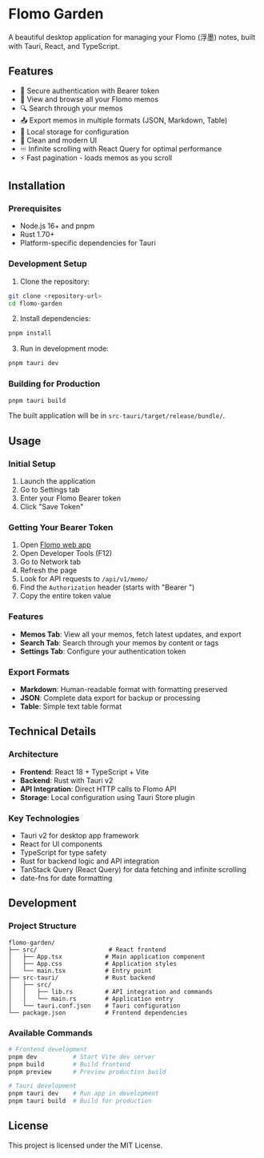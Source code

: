 # Flomo Garden

A beautiful desktop application for managing your Flomo (浮墨) notes, built with Tauri, React, and TypeScript.

## Features

- 🔐 Secure authentication with Bearer token
- 📝 View and browse all your Flomo memos
- 🔍 Search through your memos
- 📤 Export memos in multiple formats (JSON, Markdown, Table)
- 💾 Local storage for configuration
- 🎨 Clean and modern UI
- ♾️ Infinite scrolling with React Query for optimal performance
- ⚡ Fast pagination - loads memos as you scroll

## Installation

### Prerequisites

- Node.js 16+ and pnpm
- Rust 1.70+
- Platform-specific dependencies for Tauri

### Development Setup

1. Clone the repository:
```bash
git clone <repository-url>
cd flomo-garden
```

2. Install dependencies:
```bash
pnpm install
```

3. Run in development mode:
```bash
pnpm tauri dev
```

### Building for Production

```bash
pnpm tauri build
```

The built application will be in `src-tauri/target/release/bundle/`.

## Usage

### Initial Setup

1. Launch the application
2. Go to Settings tab
3. Enter your Flomo Bearer token
4. Click "Save Token"

### Getting Your Bearer Token

1. Open [Flomo web app](https://flomoapp.com)
2. Open Developer Tools (F12)
3. Go to Network tab
4. Refresh the page
5. Look for API requests to `/api/v1/memo/`
6. Find the `Authorization` header (starts with "Bearer ")
7. Copy the entire token value

### Features

- **Memos Tab**: View all your memos, fetch latest updates, and export
- **Search Tab**: Search through your memos by content or tags
- **Settings Tab**: Configure your authentication token

### Export Formats

- **Markdown**: Human-readable format with formatting preserved
- **JSON**: Complete data export for backup or processing
- **Table**: Simple text table format

## Technical Details

### Architecture

- **Frontend**: React 18 + TypeScript + Vite
- **Backend**: Rust with Tauri v2
- **API Integration**: Direct HTTP calls to Flomo API
- **Storage**: Local configuration using Tauri Store plugin

### Key Technologies

- Tauri v2 for desktop app framework
- React for UI components
- TypeScript for type safety
- Rust for backend logic and API integration
- TanStack Query (React Query) for data fetching and infinite scrolling
- date-fns for date formatting

## Development

### Project Structure

```
flomo-garden/
├── src/                    # React frontend
│   ├── App.tsx            # Main application component
│   ├── App.css            # Application styles
│   └── main.tsx           # Entry point
├── src-tauri/             # Rust backend
│   ├── src/
│   │   ├── lib.rs         # API integration and commands
│   │   └── main.rs        # Application entry
│   └── tauri.conf.json    # Tauri configuration
└── package.json           # Frontend dependencies
```

### Available Commands

```bash
# Frontend development
pnpm dev          # Start Vite dev server
pnpm build        # Build frontend
pnpm preview      # Preview production build

# Tauri development
pnpm tauri dev    # Run app in development
pnpm tauri build  # Build for production
```

## License

This project is licensed under the MIT License.